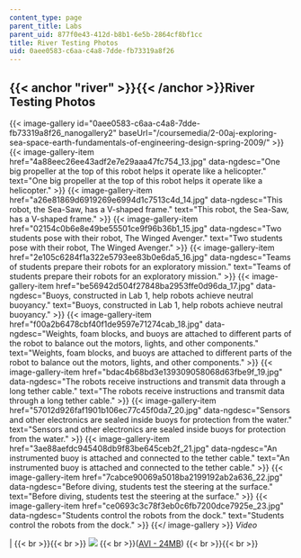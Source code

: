 ```yaml
---
content_type: page
parent_title: Labs
parent_uid: 877f0e43-412d-b8b1-6e5b-2864cf8bf1cc
title: River Testing Photos
uid: 0aee0583-c6aa-c4a8-7dde-fb73319a8f26
---
```


{{< anchor "river" >}}{{< /anchor >}}River Testing Photos
---------------------------------------------------------
{{< image-gallery id="0aee0583-c6aa-c4a8-7dde-fb73319a8f26_nanogallery2" baseUrl="/coursemedia/2-00aj-exploring-sea-space-earth-fundamentals-of-engineering-design-spring-2009/" >}}
{{< image-gallery-item href="4a88eec26ee43adf2e7e29aaa47fc754_13.jpg" data-ngdesc="One big propeller at the top of this robot helps it operate like a helicopter." text="One big propeller at the top of this robot helps it operate like a helicopter." >}}
{{< image-gallery-item href="a26e81869d6919269e6994d1c7513c4d_14.jpg" data-ngdesc="This robot, the Sea-Saw, has a V-shaped frame." text="This robot, the Sea-Saw, has a V-shaped frame." >}}
{{< image-gallery-item href="02154c0b6e8e49be55501ce9f96b36b1_15.jpg" data-ngdesc="Two students pose with their robot, The Winged Avenger." text="Two students pose with their robot, The Winged Avenger." >}}
{{< image-gallery-item href="2e105c6284f1a322e5793ee83b0e6da5_16.jpg" data-ngdesc="Teams of students prepare their robots for an exploratory mission." text="Teams of students prepare their robots for an exploratory mission." >}}
{{< image-gallery-item href="be56942d504f27848ba2953ffe0d96da_17.jpg" data-ngdesc="Buoys, constructed in Lab 1, help robots achieve neutral buoyancy." text="Buoys, constructed in Lab 1, help robots achieve neutral buoyancy." >}}
{{< image-gallery-item href="f00a2b6478cbf40f1de9597e71274cab_18.jpg" data-ngdesc="Weights, foam blocks, and buoys are attached to different parts of the robot to balance out the motors, lights, and other components." text="Weights, foam blocks, and buoys are attached to different parts of the robot to balance out the motors, lights, and other components." >}}
{{< image-gallery-item href="bdac4b68bd3e139309058068d63fbe9f_19.jpg" data-ngdesc="The robots receive instructions and transmit data through a long tether cable." text="The robots receive instructions and transmit data through a long tether cable." >}}
{{< image-gallery-item href="57012d926faf1901b106ec77c45f0da7_20.jpg" data-ngdesc="Sensors and other electronics are sealed inside buoys for protection from the water." text="Sensors and other electronics are sealed inside buoys for protection from the water." >}}
{{< image-gallery-item href="3ae88aefdc945408db9f83be645ceb2f_21.jpg" data-ngdesc="An instrumented buoy is attached and connected to the tether cable." text="An instrumented buoy is attached and connected to the tether cable." >}}
{{< image-gallery-item href="7cabce90069a5018ba2199192ab2a636_22.jpg" data-ngdesc="Before diving, students test the steering at the surface." text="Before diving, students test the steering at the surface." >}}
{{< image-gallery-item href="ce0693c3c78f3eb0c6fb7200dce7925e_23.jpg" data-ngdesc="Students control the robots from the dock." text="Students control the robots from the dock." >}}
{{</ image-gallery >}}
_Video_

|  {{< br >}}{{< br >}} [![](http://ocw.mit.edu/ans7870/2/2.00AJ/s09/labs/thumbnails/river.jpg)](/ans7870/2/2.00AJ/s09/labs/river.avi)  {{< br >}}([AVI - 24MB](/ans7870/2/2.00AJ/s09/labs/river.avi)) {{< br >}}{{< br >}}
